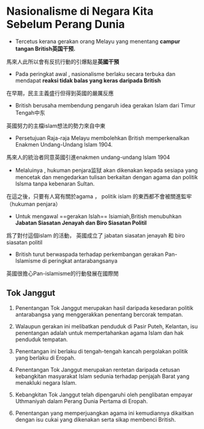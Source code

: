 # Nasionalisme di Negara Kita Sebelum Perang Dunia
- Tercetus kerana gerakan orang Melayu yang menentang **campur tangan British英国干预.**

馬來人此所以會有反抗行動的引爆點是**英國干預**

- Pada peringkat awal , nasionalisme berlaku secara terbuka dan mendapat **reaksi tidak balas yang keras daripada British**

在早期，民主主義盛行但得到英國的嚴厲反應

- British berusaha membendung pengaruh idea gerakan Islam dari Timur Tengah中东

英國努力的主檔islam想法的勢力來自中東

- Persetujuan Raja-raja Melayu membolehkan British memperkenalkan Enakmen Undang-Undang lslam 1904.

馬來人的統治者同意英國引進enakmen undang-undang lslam 1904

- Melaluinya , hukuman penjara监狱 akan dikenakan kepada sesiapa yang mencetak dan mengedarkan tulisan berkaitan dengan agama dan politik lslsma tanpa kebenaran Sultan. 

在這之後，只要有人寫有關於agama ， politik islam 的東西都不會被關進監牢（hukuman penjara）


- Untuk mengawal ==gerakan lslah== lsiamiah,British menubuhkan **Jabatan Siasatan Jenayah dan Biro Siasatan Politil**

爲了對付這個islam 的活動， 英國成立了 jabatan siasatan jenayah 和 biro siasatan politil

- British turut berwaspada terhadap perkembangan gerakan Pan-lslamisme di peringkat antarabangsanya

英國很擔心Pan-islamisme的行動發展在國際閒

## Tok Janggut
1. Penentangan Tok Janggut merupakan hasil daripada kesedaran politik
antarabangsa yang menggerakkan penentang bercorak tempatan.

2. Walaupun gerakan ini melibatkan penduduk di Pasir Puteh, Kelantan, isu
penentangan adalah untuk mempertahankan agama Islam dan hak penduduk tempatan.

3. Penentangan ini berlaku di tengah-tengah kancah pergolakan politik yang
berlaku di Eropah.

4. Penentangan Tok Janggut merupakan rentetan daripada cetusan
kebangkitan masyarakat Islam sedunia terhadap penjajah Barat yang
menakluki negara Islam.

5. Kebangkitan Tok Janggut telah dipengaruhi oleh penglibatan empayar
Uthmaniyah dalam Perang Dunia Pertama di Eropah.

6. Penentangan yang memperjuangkan agama ini kemudiannya dikaitkan
dengan isu cukai yang dikenakan serta sikap membenci British.


